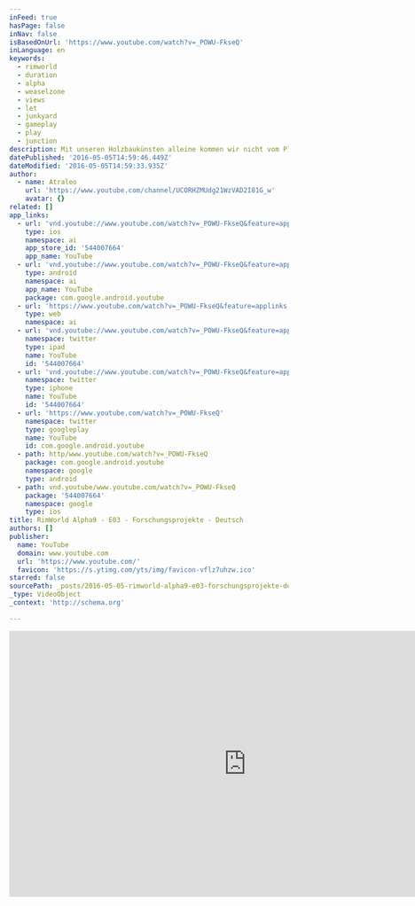 ```yaml
---
inFeed: true
hasPage: false
inNav: false
isBasedOnUrl: 'https://www.youtube.com/watch?v=_POWU-FkseQ'
inLanguage: en
keywords:
  - rimworld
  - duration
  - alpha
  - weaselzone
  - views
  - let
  - junkyard
  - gameplay
  - play
  - junction
description: Mit unseren Holzbaukünsten alleine kommen wir nicht vom Planeten. Zeit für ein paar neue Erkenntnisse. Aufgenommen mit RimWorld Alpha 9e.﻿
datePublished: '2016-05-05T14:59:46.449Z'
dateModified: '2016-05-05T14:59:33.935Z'
author:
  - name: Atraleo
    url: 'https://www.youtube.com/channel/UCORHZMUdg21WzVAD2I81G_w'
    avatar: {}
related: []
app_links:
  - url: 'vnd.youtube://www.youtube.com/watch?v=_POWU-FkseQ&feature=applinks'
    type: ios
    namespace: ai
    app_store_id: '544007664'
    app_name: YouTube
  - url: 'vnd.youtube://www.youtube.com/watch?v=_POWU-FkseQ&feature=applinks'
    type: android
    namespace: ai
    app_name: YouTube
    package: com.google.android.youtube
  - url: 'https://www.youtube.com/watch?v=_POWU-FkseQ&feature=applinks'
    type: web
    namespace: ai
  - url: 'vnd.youtube://www.youtube.com/watch?v=_POWU-FkseQ&feature=applinks'
    namespace: twitter
    type: ipad
    name: YouTube
    id: '544007664'
  - url: 'vnd.youtube://www.youtube.com/watch?v=_POWU-FkseQ&feature=applinks'
    namespace: twitter
    type: iphone
    name: YouTube
    id: '544007664'
  - url: 'https://www.youtube.com/watch?v=_POWU-FkseQ'
    namespace: twitter
    type: googleplay
    name: YouTube
    id: com.google.android.youtube
  - path: http/www.youtube.com/watch?v=_POWU-FkseQ
    package: com.google.android.youtube
    namespace: google
    type: android
  - path: vnd.youtube/www.youtube.com/watch?v=_POWU-FkseQ
    package: '544007664'
    namespace: google
    type: ios
title: RimWorld Alpha9 - E03 - Forschungsprojekte - Deutsch
authors: []
publisher:
  name: YouTube
  domain: www.youtube.com
  url: 'https://www.youtube.com/'
  favicon: 'https://s.ytimg.com/yts/img/favicon-vflz7uhzw.ico'
starred: false
sourcePath: _posts/2016-05-05-rimworld-alpha9-e03-forschungsprojekte-deutsch.md
_type: VideoObject
_context: 'http://schema.org'

---
```

<iframe src="https://cdn.embedly.com/widgets/media.html?src=https%3A%2F%2Fwww.youtube.com%2Fembed%2F_POWU-FkseQ%3Ffeature%3Doembed&amp;url=https%3A%2F%2Fwww.youtube.com%2Fwatch%3Fv%3D_POWU-FkseQ&amp;image=https%3A%2F%2Fi.ytimg.com%2Fvi%2F_POWU-FkseQ%2Fhqdefault.jpg&amp;key=b7d04c9b404c499eba89ee7072e1c4f7&amp;type=text%2Fhtml&amp;schema=youtube" width="854" height="480" scrolling="no" frameborder="0" allowfullscreen="" style=""></iframe>